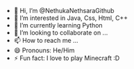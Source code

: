 - 👋 Hi, I’m @NethukaNethsaraGithub
- 👀 I’m interested in Java, Css, Html, C++
- 🌱 I’m currently learning Python
- 💞️ I’m looking to collaborate on ...
- 📫 How to reach me ...
- 😄 Pronouns: He/Him
- ⚡ Fun fact: I love to play Minecraft :D

<!---
NethukaNethsaraGithub/NethukaNethsaraGithub is a ✨ special ✨ repository because its `README.md` (this file) appears on your GitHub profile.
You can click the Preview link to take a look at your changes.
--->
